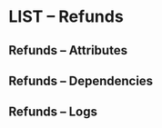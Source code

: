 # LIST &ndash; Refunds


## Refunds &ndash; Attributes


## Refunds &ndash; Dependencies

## Refunds &ndash; Logs